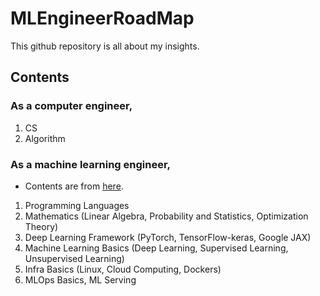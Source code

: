 # MLEngineerRoadMap
This github repository is all about my insights.
## Contents
### As a computer engineer,
1. CS
2. Algorithm
### As a machine learning engineer, 
* Contents are from [here](https://www.youtube.com/watch?v=XM4hBpSylpM).
1. Programming Languages
2. Mathematics (Linear Algebra, Probability and Statistics, Optimization Theory)
3. Deep Learning Framework (PyTorch, TensorFlow-keras, Google JAX)
4. Machine Learning Basics (Deep Learning, Supervised Learning, Unsupervised Learning)
5. Infra Basics (Linux, Cloud Computing, Dockers)
6. MLOps Basics, ML Serving
